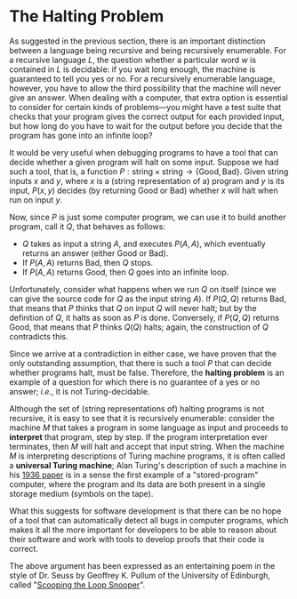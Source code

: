 # The Halting Problem

As suggested in the previous section, there is an important distinction between a language being recursive and being recursively enumerable.
For a recursive language $L$, the question whether a particular word $w$ is contained in $L$ is decidable: if you wait long enough, the machine
is guaranteed to tell you yes or no.
For a recursively enumerable language, however, you have to allow the third possibility that the machine will never give an answer.
When dealing with a computer, that extra option is essential to consider for certain kinds of problems&mdash;you might have a test suite that
checks that your program gives the correct output for each provided input, but how long do you have to wait for the output before you decide that
the program has gone into an infinite loop?

It would be very useful when debugging programs to have a tool that can decide whether a given program will halt on some input.
Suppose we had such a tool, that is, a function $P:\textrm{string}\times\textrm{string}\rightarrow\{\textrm{Good}, \textrm{Bad}\}$.
Given string inputs $x$ and $y$, where $x$ is a (string representation of a) program and $y$ is its input, $P(x, y)$ decides (by returning Good
or Bad) whether $x$ will halt when run on input $y$.

Now, since $P$ is just some computer program, we can use it to build another program, call it $Q$, that behaves as follows:
   * $Q$ takes as input a string $A$, and executes $P(A, A)$, which eventually returns an answer (either Good or Bad).
   * If $P(A, A)$ returns Bad, then $Q$ stops.
   * If $P(A, A)$ returns Good, then $Q$ goes into an infinite loop.

Unfortunately, consider what happens when we run $Q$ on itself (since we can give the source code for $Q$ as the input string $A$).
If $P(Q, Q)$ returns Bad, that means that $P$ thinks that $Q$ on input $Q$ will never halt; but by the definition of $Q$, it halts as soon as $P$ is done.
Conversely, if $P(Q, Q)$ returns Good, that means that $P$ thinks $Q(Q)$ halts; again, the construction of $Q$ contradicts this.

Since we arrive at a contradiction in either case, we have proven that the only outstanding assumption, that there is such a tool $P$ that can decide whether programs halt, must be false. Therefore, the **halting problem** is an example of a question for which there is no guarantee of a yes or no answer; _i.e._, it is not Turing-decidable.

Although the set of (string representations of) halting programs is not recursive, it is easy to see that it is recursively enumerable: consider the machine
$M$ that takes a program in some language as input and proceeds to **interpret** that program, step by step. If the program interpretation ever terminates, then $M$ will halt and accept that input string. When the machine $M$ is interpreting descriptions of Turing machine programs, it is often called a **universal Turing machine**; Alan Turing's description of such a machine in his [1936 paper](http://www.cs.virginia.edu/~robins/Turing_Paper_1936.pdf) is in a sense the first example of a "stored-program" computer, where the program and its data are both present in a single storage medium (symbols on the tape).

What this suggests for software development is that there can be no hope of a tool that can automatically detect all bugs in computer programs, which makes it
all the more important for developers to be able to reason about their software and work with tools to develop proofs that their code is correct.

The above argument has been expressed as an entertaining poem in the style of Dr. Seuss by Geoffrey K. Pullum of the University of Edinburgh, called "[Scooping the Loop Snooper](http://www.lel.ed.ac.uk/~gpullum/loopsnoop.html)".